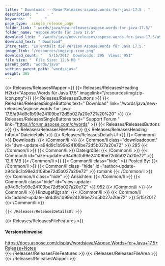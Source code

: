 ```yaml
---
title: " Downloads ---Neue-Releases-aspose.words-for-java-17.5 . "
description:  "    . " 
keywords:  "    . " 
page_type:  single_release_page
folder_link: " words/java/new-releases/aspose.words-for-java-17.5/"
folder_name: "Aspose.Words für Java 17.5"
download_link: " /words/java/new-releases/aspose.words-for-java-17.5/a94d9c1b99e24109be72d5b027a20e72"
download_text: " Download"
Intro_text: "Es enthält die Version Aspose.Words für Java 17.5."
image_link: "/resources/img/zip-icon.png"
download_count: "   5/15/2017  Downloads: 295  Views: 951"
file_size: "  File Size: 12.6 MB "
parent_path: "words/java"
section_parent_path: "words/java"
weight: 305
---
```


{{< Releases/ReleasesWapper >}}
  {{< Releases/ReleasesHeading H2txt="Aspose.Words für Java 17.5" imagelink="/resources/img/zip-icon.png">}}
  {{< Releases/ReleasesButtons >}}
    {{< Releases/ReleasesSingleButtons text=" Download" link="/words/java/new-releases/aspose.words-for-java-17.5/a94d9c1b99e24109be72d5b027a20e72%20%20" >}}
    {{< Releases/ReleasesSingleButtons text=" Support Forum " link="https://forum.aspose.com/c/words" >}}
  {{< Releases/ReleasesButtons >}}
  {{< Releases/ReleasesFileArea >}}
    {{< Releases/ReleasesHeading h4txt="Dateidetails">}}
    {{< Releases/ReleasesDetailsUl >}}
            {{< Common/li >}} Downloads: {{< /Common/li >}}
      {{< Common/li class="downloadcount" id="dwn-update-a94d9c1b99e24109be72d5b027a20e72" >}} 295 {{< /Common/li >}}
      {{< Common/li >}} Dateigröße: {{< /Common/li >}}
      {{< Common/li id="size-update-a94d9c1b99e24109be72d5b027a20e72" >}} 12.6 MB {{< /Common/li >}} 
      {{< Common/li  class="hide" >}} Posted By: {{< /Common/li >}} 
      {{< Common/li class="hide" id="author-update-a94d9c1b99e24109be72d5b027a20e72" >}} romank {{< /Common/li >}}
      {{< Common/li class="hide" >}} Ansichten: {{< /Common/li >}}
      {{< Common/li class="hide" id="view-update-a94d9c1b99e24109be72d5b027a20e72" >}} 952 {{< /Common/li >}}
      {{< Common/li >}} Hinzugefügt am: {{< /Common/li >}}
      {{< Common/li id="added-update-a94d9c1b99e24109be72d5b027a20e72" >}} 5/15/2017 {{< /Common/li >}} 

    {{< /Releases/ReleasesDetailsUl >}}

  {{< Releases/ReleasesFileFeatures >}}
      <h4>Versionshinweise</h4><div> <a href="https://docs.aspose.com/display/wordsjava/Aspose.Words+for+Java+17.5+Release+Notes">https://docs.aspose.com/display/wordsjava/Aspose.Words+for+Java+17.5+Release+Notes</a></div>
  {{< /Releases/ReleasesFileFeatures >}}
 {{< /Releases/ReleasesFileArea >}}
{{< /Releases/ReleasesWapper >}}




